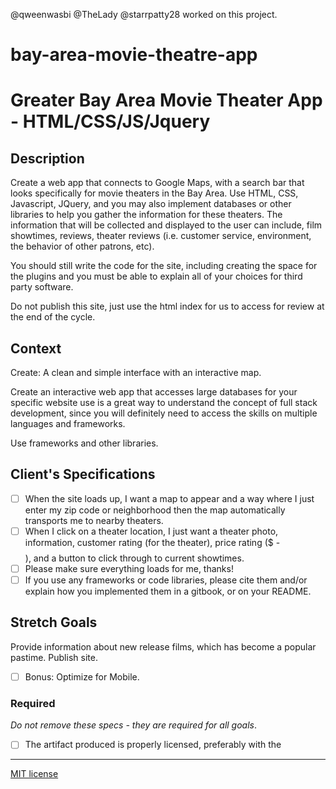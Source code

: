 @qweenwasbi @TheLady @starrpatty28 worked on this project.

# bay-area-movie-theatre-app

# Greater Bay Area Movie Theater App - HTML/CSS/JS/Jquery #


## Description

Create a web app that connects to Google Maps, with a search bar that looks specifically for movie theaters in the Bay Area. Use HTML, CSS, Javascript, JQuery, and you may also implement databases or other libraries to help you gather the information for these theaters. The information that will be collected and displayed to the user can include, film showtimes, reviews, theater reviews (i.e. customer service, environment, the behavior of other patrons, etc).

You should still write the code for the site, including creating the space for the plugins and you must be able to explain all of your choices for third party software.

Do not publish this site, just use the html index for us to access for review at the end of the cycle.
## Context

Create:
A clean and simple interface with an interactive map.

Create an interactive web app that accesses large databases for your specific website use is a great way to understand the concept of full stack development, since you will definitely need to access the skills on multiple languages and frameworks.



Use frameworks and other libraries.


## Client's Specifications
- [ ] When the site loads up, I want a map to appear and a way where I just enter my zip code or neighborhood then the map automatically transports me to nearby theaters.
- [ ] When I click on a theater location, I just want a theater photo, information, customer rating (for the theater), price rating ($ - $$$$), and a button to click through to current showtimes.
- [ ] Please make sure everything loads for me, thanks!
- [ ] If you use any frameworks or code libraries, please cite them and/or explain how you implemented them in a gitbook, or on your README.

## Stretch Goals
Provide information about new release films, which has become a popular pastime.
Publish site.

- [ ] Bonus: Optimize for Mobile.

### Required

_Do not remove these specs - they are required for all goals_.
- [ ] The artifact produced is properly licensed, preferably with the

---

<!-- LICENSE -->
   [MIT license](https://opensource.org/licenses/MIT)
